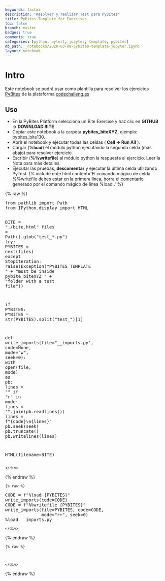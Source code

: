 ```yaml
---
keywords: fastai
description: "Resolver y realizar Test para PyBites"
title: PyBites Template for Exercises
toc: false
branch: master
badges: true
comments: true
categories: [python, pytest, jupyter, template, pybites]
nb_path: _notebooks/2020-03-08-pybites-template-jupyter.ipynb
layout: notebook
---
```


<!--
#################################################
### THIS FILE WAS AUTOGENERATED! DO NOT EDIT! ###
#################################################
# file to edit: _notebooks/2020-03-08-pybites-template-jupyter.ipynb
-->

<div class="container" id="notebook-container">
        
<div class="cell border-box-sizing text_cell rendered"><div class="inner_cell">
<div class="text_cell_render border-box-sizing rendered_html">
<h1 id="Intro">Intro<a class="anchor-link" href="#Intro"> </a></h1><p>Este notebook se podrá usar como plantilla para resolver los ejercicios <a href="https://codechalleng.es/bites/">PyBites</a> de la plataforma <a href="https://codechalleng.es/">codechalleng.es</a></p>
<h2 id="Uso">Uso<a class="anchor-link" href="#Uso"> </a></h2><ul>
<li>En la PyBites Platform selecciona un Bite Exercise y haz clic en <strong>GITHUB -&gt; DOWNLOAD BITE</strong></li>
<li>Copiar este notebook a la carpeta <strong>pybites_biteXYZ</strong>, ejemplo: pybites_bite130.</li>
<li>Abrir el notebook y ejecutar todas las celdas ( <strong>Cell -&gt; Run All</strong> ).</li>
<li>Cargar (<strong>%load</strong>) el módulo python ejecutando la segunda celda (más abajo) para resolver ejercicio.</li>
<li>Escribir (<strong>%%writefile</strong>) al módulo python la respuesta al ejercicio. Leer la Nota para más detalles.</li>
<li>Ejecutar las pruebas, <strong>descomentar</strong> y ejecutar la última celda utilizando PyTest.
{% include note.html content='El comando mágico de celda %%writefile debes estar en la primera línea, borra el comentario generado por el comando mágico de línea %load .' %}</li>
</ul>

</div>
</div>
</div>
    {% raw %}
    
<div class="cell border-box-sizing code_cell rendered">
<div class="input">

<div class="inner_cell">
    <div class="input_area">
<div class=" highlight hl-ipython3"><pre><span></span><span class="kn">from</span> <span class="nn">pathlib</span> <span class="kn">import</span> <span class="n">Path</span>
<span class="kn">from</span> <span class="nn">IPython.display</span> <span class="kn">import</span> <span class="n">HTML</span>

<span class="n">BITE</span> <span class="o">=</span> <span class="s2">&quot;./bite.html&quot;</span>
<span class="n">files</span> <span class="o">=</span> <span class="n">Path</span><span class="p">()</span><span class="o">.</span><span class="n">glob</span><span class="p">(</span><span class="s2">&quot;test_*.py&quot;</span><span class="p">)</span>
<span class="k">try</span><span class="p">:</span>
    <span class="n">PYBITES</span> <span class="o">=</span> <span class="nb">next</span><span class="p">(</span><span class="n">files</span><span class="p">)</span>
<span class="k">except</span> <span class="ne">StopIteration</span><span class="p">:</span>
    <span class="k">raise</span><span class="p">(</span><span class="ne">Exception</span><span class="p">(</span><span class="s2">&quot;PYBITES_TEMPLATE &quot;</span> <span class="o">+</span>
                    <span class="s2">&quot;must be inside pybite_biteXYZ &quot;</span> <span class="o">+</span>
                    <span class="s2">&quot;folder with a test file&quot;</span><span class="p">))</span>

<span class="k">if</span> <span class="n">PYBITES</span><span class="p">:</span>
    <span class="n">PYBITES</span> <span class="o">=</span> <span class="nb">str</span><span class="p">(</span><span class="n">PYBITES</span><span class="p">)</span><span class="o">.</span><span class="n">split</span><span class="p">(</span><span class="s2">&quot;test_&quot;</span><span class="p">)[</span><span class="mi">1</span><span class="p">]</span>

<span class="k">def</span> <span class="nf">write_imports</span><span class="p">(</span><span class="n">file</span><span class="o">=</span><span class="s2">&quot;__imports.py&quot;</span><span class="p">,</span> <span class="n">code</span><span class="o">=</span><span class="kc">None</span><span class="p">,</span>
                  <span class="n">mode</span><span class="o">=</span><span class="s2">&quot;w&quot;</span><span class="p">,</span> <span class="n">seek</span><span class="o">=</span><span class="mi">0</span><span class="p">):</span>
    <span class="k">with</span> <span class="nb">open</span><span class="p">(</span><span class="n">file</span><span class="p">,</span> <span class="n">mode</span><span class="p">)</span> <span class="k">as</span> <span class="n">pb</span><span class="p">:</span>
        <span class="n">lines</span> <span class="o">=</span> <span class="s2">&quot;&quot;</span>
        <span class="k">if</span> <span class="s2">&quot;r&quot;</span> <span class="ow">in</span> <span class="n">mode</span><span class="p">:</span>
            <span class="n">lines</span> <span class="o">=</span> <span class="s2">&quot;&quot;</span><span class="o">.</span><span class="n">join</span><span class="p">(</span><span class="n">pb</span><span class="o">.</span><span class="n">readlines</span><span class="p">())</span>
        <span class="n">lines</span> <span class="o">=</span> <span class="sa">f</span><span class="s2">&quot;</span><span class="si">{</span><span class="n">code</span><span class="si">}</span><span class="se">\n</span><span class="si">{</span><span class="n">lines</span><span class="si">}</span><span class="s2">&quot;</span>
        <span class="n">pb</span><span class="o">.</span><span class="n">seek</span><span class="p">(</span><span class="n">seek</span><span class="p">)</span>
        <span class="n">pb</span><span class="o">.</span><span class="n">truncate</span><span class="p">()</span>
        <span class="n">pb</span><span class="o">.</span><span class="n">writelines</span><span class="p">(</span><span class="n">lines</span><span class="p">)</span>

<span class="n">HTML</span><span class="p">(</span><span class="n">filename</span><span class="o">=</span><span class="n">BITE</span><span class="p">)</span>
</pre></div>

    </div>
</div>
</div>

</div>
    {% endraw %}

    {% raw %}
    
<div class="cell border-box-sizing code_cell rendered">
<div class="input">

<div class="inner_cell">
    <div class="input_area">
<div class=" highlight hl-ipython3"><pre><span></span><span class="n">CODE</span> <span class="o">=</span> <span class="sa">f</span><span class="s2">&quot;%load </span><span class="si">{</span><span class="n">PYBITES</span><span class="si">}</span><span class="s2">&quot;</span>
<span class="n">write_imports</span><span class="p">(</span><span class="n">code</span><span class="o">=</span><span class="n">CODE</span><span class="p">)</span>
<span class="n">CODE</span> <span class="o">=</span> <span class="sa">f</span><span class="s2">&quot;%%writefile </span><span class="si">{</span><span class="n">PYBITES</span><span class="si">}</span><span class="s2">&quot;</span>
<span class="n">write_imports</span><span class="p">(</span><span class="n">file</span><span class="o">=</span><span class="n">PYBITES</span><span class="p">,</span> <span class="n">code</span><span class="o">=</span><span class="n">CODE</span><span class="p">,</span>
              <span class="n">mode</span><span class="o">=</span><span class="s2">&quot;r+&quot;</span><span class="p">,</span> <span class="n">seek</span><span class="o">=</span><span class="mi">0</span><span class="p">)</span>
<span class="o">%</span><span class="k">load</span> __imports.py
</pre></div>

    </div>
</div>
</div>

</div>
    {% endraw %}

    {% raw %}
    
<div class="cell border-box-sizing code_cell rendered">
<div class="input">

<div class="inner_cell">
    <div class="input_area">
<div class=" highlight hl-ipython3"><pre><span></span> 
</pre></div>

    </div>
</div>
</div>

</div>
    {% endraw %}

</div>
 

